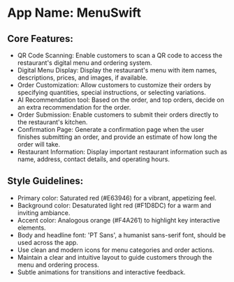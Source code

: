 # **App Name**: MenuSwift

## Core Features:

- QR Code Scanning: Enable customers to scan a QR code to access the restaurant's digital menu and ordering system.
- Digital Menu Display: Display the restaurant's menu with item names, descriptions, prices, and images, if available.
- Order Customization: Allow customers to customize their orders by specifying quantities, special instructions, or selecting variations.
- AI Recommendation tool: Based on the order, and top orders, decide on an extra recommendation for the order.
- Order Submission: Enable customers to submit their orders directly to the restaurant's kitchen.
- Confirmation Page: Generate a confirmation page when the user finishes submitting an order, and provide an estimate of how long the order will take.
- Restaurant Information: Display important restaurant information such as name, address, contact details, and operating hours.

## Style Guidelines:

- Primary color: Saturated red (#E63946) for a vibrant, appetizing feel.
- Background color: Desaturated light red (#F1D8DC) for a warm and inviting ambiance.
- Accent color: Analogous orange (#F4A261) to highlight key interactive elements.
- Body and headline font: 'PT Sans', a humanist sans-serif font, should be used across the app.
- Use clean and modern icons for menu categories and order actions.
- Maintain a clear and intuitive layout to guide customers through the menu and ordering process.
- Subtle animations for transitions and interactive feedback.